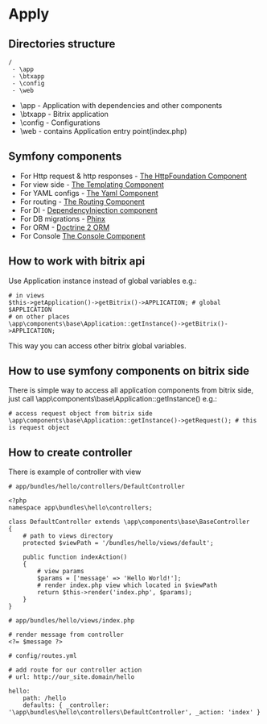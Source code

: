 # Apply

## Directories structure

```
/
 - \app
 - \btxapp
 - \config
 - \web

```

* \app - Application with dependencies and other components
* \btxapp - Bitrix application
* \config - Configurations
* \web - contains Application entry point(index.php)

## Symfony components

* For Http request & http responses - [The HttpFoundation Component](http://symfony.com/doc/current/components/http_foundation.html)
* For view side - [The Templating Component](http://symfony.com/doc/current/components/templating.html)
* For YAML configs - [The Yaml Component](http://symfony.com/doc/current/components/yaml.html)
* For routing - [The Routing Component ](http://symfony.com/doc/current/components/routing.html)
* For DI - [DependencyInjection component](http://symfony.com/doc/current/components/dependency_injection.html)
* For DB migrations - [Phinx](http://docs.phinx.org/en/latest/)
* For ORM - [Doctrine 2 ORM](http://www.doctrine-project.org/)
* For Console [The Console Component](http://symfony.com/doc/current/components/console.html)


## How to work with bitrix api

Use Application instance instead of global variables e.g.:

```
# in views
$this->getApplication()->getBitrix()->APPLICATION; # global $APPLICATION
# on other places
\app\components\base\Application::getInstance()->getBitrix()->APPLICATION;
```

This way you can access other bitrix global variables.

## How to use symfony components on bitrix side
There is simple way to access all application components from bitrix side, just call \app\components\base\Application::getInstance() e.g.:

```
# access request object from bitrix side
\app\components\base\Application::getInstance()->getRequest(); # this is request object
```

## How to create controller

There is example of controller with view

```
# app/bundles/hello/controllers/DefaultController

<?php
namespace app\bundles\hello\controllers;

class DefaultController extends \app\components\base\BaseController
{
    # path to views directory
	protected $viewPath = '/bundles/hello/views/default'; 

	public function indexAction()
	{
		# view params
		$params = ['message' => 'Hello World!'];
		# render index.php view which located in $viewPath
		return $this->render('index.php', $params);
	}
}
```

```
# app/bundles/hello/views/index.php

# render message from controller
<?= $message ?>
```

```
# config/routes.yml

# add route for our controller action
# url: http://our_site.domain/hello

hello:
    path: /hello
    defaults: { _controller: '\app\bundles\hello\controllers\DefaultController', _action: 'index' }
```
